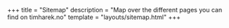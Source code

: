 +++
title = "Sitemap"
description = "Map over the different pages you can find on timharek.no"
template = "layouts/sitemap.html"
+++
